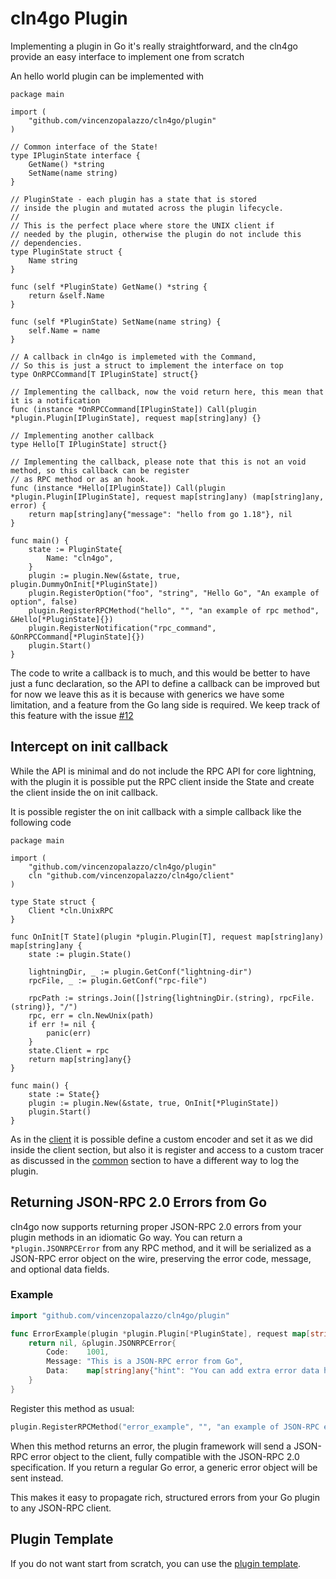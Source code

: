 # cln4go Plugin

Implementing a plugin in Go it's really straightforward, and the cln4go provide
an easy interface to implement one from scratch

An hello world plugin can be implemented with

```golang
package main

import (
    "github.com/vincenzopalazzo/cln4go/plugin"
)

// Common interface of the State!
type IPluginState interface {
    GetName() *string
    SetName(name string)
}

// PluginState - each plugin has a state that is stored
// inside the plugin and mutated across the plugin lifecycle.
//
// This is the perfect place where store the UNIX client if
// needed by the plugin, otherwise the plugin do not include this
// dependencies.
type PluginState struct {
    Name string
}

func (self *PluginState) GetName() *string {
    return &self.Name
}

func (self *PluginState) SetName(name string) {
    self.Name = name
}

// A callback in cln4go is implemeted with the Command,
// So this is just a struct to implement the interface on top
type OnRPCCommand[T IPluginState] struct{}

// Implementing the callback, now the void return here, this mean that it is a notification
func (instance *OnRPCCommand[IPluginState]) Call(plugin *plugin.Plugin[IPluginState], request map[string]any) {}

// Implementing another callback
type Hello[T IPluginState] struct{}

// Implementing the callback, please note that this is not an void method, so this callback can be register
// as RPC method or as an hook.
func (instance *Hello[IPluginState]) Call(plugin *plugin.Plugin[IPluginState], request map[string]any) (map[string]any, error) {
    return map[string]any{"message": "hello from go 1.18"}, nil
}

func main() {
    state := PluginState{
        Name: "cln4go",
    }
    plugin := plugin.New(&state, true, plugin.DummyOnInit[*PluginState])
    plugin.RegisterOption("foo", "string", "Hello Go", "An example of option", false)
    plugin.RegisterRPCMethod("hello", "", "an example of rpc method", &Hello[*PluginState]{})
    plugin.RegisterNotification("rpc_command", &OnRPCCommand[*PluginState]{})
    plugin.Start()
}
```

The code to write a callback is to much, and this would be better to have just a func declaration,
so the API to define a callback can be improved but for now we leave this as it is because with generics
we have some limitation, and a feature from the Go lang side is required. We keep track of this feature
with the issue [#12](https://github.com/vincenzopalazzo/cln4go/issues/12)

## Intercept on init callback

While the API is minimal and do not include the RPC API for core lightning, with the plugin
it is possible put the RPC client inside the State and create the client inside the on init callback.

It is possible register the on init callback with a simple callback like the following code

```golang
package main

import (
    "github.com/vincenzopalazzo/cln4go/plugin"
    cln "github.com/vincenzopalazzo/cln4go/client"
)

type State struct {
    Client *cln.UnixRPC
}

func OnInit[T State](plugin *plugin.Plugin[T], request map[string]any) map[string]any {
    state := plugin.State()

    lightningDir, _ := plugin.GetConf("lightning-dir")
    rpcFile, _ := plugin.GetConf("rpc-file")

    rpcPath := strings.Join([]string{lightningDir.(string), rpcFile.(string)}, "/")
    rpc, err = cln.NewUnix(path)
    if err != nil {
        panic(err)
    }
    state.Client = rpc
    return map[string]any{}
}

func main() {
    state := State{}
    plugin := plugin.New(&state, true, OnInit[*PluginState])
    plugin.Start()
}
```

As in the [client](./client.md) it is possible define a custom encoder and set it as we did inside
the client section, but also it is register and access to a custom tracer as discussed in the [common](./common.md)
section to have a different way to log the plugin.

## Returning JSON-RPC 2.0 Errors from Go

cln4go now supports returning proper JSON-RPC 2.0 errors from your plugin methods in an idiomatic Go way. You can return a `*plugin.JSONRPCError` from any RPC method, and it will be serialized as a JSON-RPC error object on the wire, preserving the error code, message, and optional data fields.

### Example

```go
import "github.com/vincenzopalazzo/cln4go/plugin"

func ErrorExample(plugin *plugin.Plugin[*PluginState], request map[string]any) (map[string]any, error) {
    return nil, &plugin.JSONRPCError{
        Code:    1001,
        Message: "This is a JSON-RPC error from Go",
        Data:    map[string]any{"hint": "You can add extra error data here"},
    }
}
```

Register this method as usual:

```go
plugin.RegisterRPCMethod("error_example", "", "an example of JSON-RPC error return", ErrorExample)
```

When this method returns an error, the plugin framework will send a JSON-RPC error object to the client, fully compatible with the JSON-RPC 2.0 specification. If you return a regular Go error, a generic error object will be sent instead.

This makes it easy to propagate rich, structured errors from your Go plugin to any JSON-RPC client.

## Plugin Template

If you do not want start from scratch, you can use the [plugin template](https://github.com/coffee-tools/cln4go.plugin).
